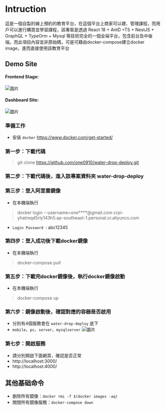 # Intruction
這是一個自製的線上預約的教育平台，在這個平台上商家可以建、管理課程，而用戶可以進行購買並學習課程，該專案是透過 React 18 + AntD +TS + NestJS + GraphQL + TypeOrm + Mysql 等技術完全的一個全端平台，包含前台及中後端。而此項目內容並非原始碼，可是可藉由docker-compose建立docker image，進而直接使用該教育平台

## Demo Site
#### Frontend Stage:
![圖片](https://github.com/user-attachments/assets/b2164bf8-72b7-4acc-b905-5c0b1891dd35)

#### Dashboard Site:
![圖片](https://github.com/user-attachments/assets/7b2e0d68-7504-4530-a6e6-edefa5ab1100)

### 準備工作
- 安装 `docker` https://www.docker.com/get-started/

### 第一步：下載代碼
> git clone https://github.com/one0910/water-drop-deploy.git

### 第二步：下載代碼後，進入該專案資料夾 water-drop-deploy

### 第三步：登入阿里雲鏡像
- 在本機端執行
> docker login --username=one****@gmail.com crpi-yhatmqd5rly143h5.ap-southeast-1.personal.cr.aliyuncs.com
- `Login Password `: abc12345

### 第四步：登入成功後下載docker鏡像
- 在本機端執行
> docker-compose pull

### 第五步：下載完docker鏡像後，執行docker鏡像啟動
- 在本機端執行
> docker-compose up

### 第六步：鏡像啟動後，確認對應的容器是否啟用
- 分別有4個服務會在 `water-drop-deploy` 底下
- `mobile`、`pc`、`server`、`mysqlserver`
![圖片](https://github.com/user-attachments/assets/ce058186-7592-4a28-ba44-7032521f41bc)

### 第七步：開啟服務
- 請分別開啟下面網頁，確認是否正常
- http://localhost:3000/
- http://localhost:4000/

## 其他基础命令
- 删除所有鏡像：`docker rmi -f $(docker images -aq)`
- 關閉所有鏡像服務：`docker-compose down`
